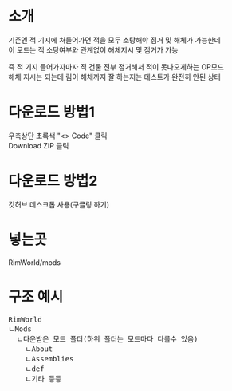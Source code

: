 # 소개
기존엔 적 기지에 처들어가면 적을 모두 소탕해야 점거 및 해체가 가능한데  
이 모드는 적 소탕여부와 관계없이 해체지시 및 점거가 가능  

즉 적 기지 들어가자마자 적 건물 전부 점거해서 적이 못나오게하는 OP모드  
해체 지시는 되는데 림이 해체까지 잘 하는지는 테스트가 완전히 안된 상태  

# 다운로드 방법1
우측상단 초록색 "<> Code" 클릭  
Download ZIP 클릭

# 다운로드 방법2
깃허브 데스크톱 사용(구글링 하기)

# 넣는곳
RimWorld/mods

# 구조 예시  
<pre>
RimWorld  
ㄴMods  
  ㄴ다운받은 모드 폴더(하위 폴더는 모드마다 다를수 있음)  
    ㄴAbout  
    ㄴAssemblies  
    ㄴdef  
    ㄴ기타 등등  
<pre>
